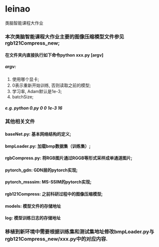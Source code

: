 # leinao
类脑智能课程大作业
### 本次类脑智能课程大作业主要的图像压缩模型文件参见rgb121Compress_new;
#### 在文件夹内直接执行如下命令python xxx.py [argv]
##### argv:
1. 使用哪个显卡;
2. 0表示重新开始训练, 否则读取之前的模型;
3. 学习率, Adam默认是1e-3;
4. batchSize;
##### e.g. python 0.py 0 0 1e-3 16

### 其他相关文件
#### baseNet.py: 基本网络结构的定义;
#### bmpLoader.py: 加载bmp数据集（训练集）;
#### rgbCompress.py: 将RGB图片通过RGGB等形式采样成单通道图片;
#### pytorch_gdn: GDN层的pytorch实现;
#### pytorch_msssim: MS-SSIM的pytorch实现;
#### rgb121Compress: 之前科研过程中的图像压缩模型;
#### models: 模型文件的存储地址
#### log: 模型训练日志的存储地址

### 移植到新环境中需要根据训练集和测试集地址修改bmpLoader.py与rgb121Compress_new/xxx.py中的对应内容.


